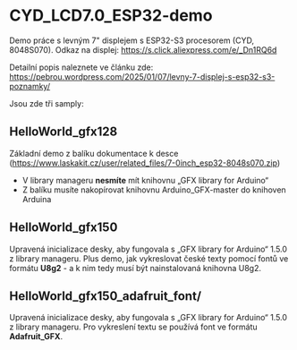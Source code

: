 # CYD_LCD7.0_ESP32-demo
Demo práce s levným 7" displejem s ESP32-S3 procesorem (CYD, 8048S070).
Odkaz na displej: https://s.click.aliexpress.com/e/_Dn1RQ6d

Detailní popis naleznete ve článku zde: https://pebrou.wordpress.com/2025/01/07/levny-7-displej-s-esp32-s3-poznamky/ 

Jsou zde tři samply:

## HelloWorld_gfx128
Základní demo z balíku dokumentace k desce (https://www.laskakit.cz/user/related_files/7-0inch_esp32-8048s070.zip)
- V library manageru **nesmíte** mít knihovnu „GFX library for Arduino“
- Z balíku musíte nakopírovat knihovnu Arduino_GFX-master do knihoven Arduina

## HelloWorld_gfx150
Upravená inicializace desky, aby fungovala s „GFX library for Arduino“ 1.5.0 z library manageru.
Plus demo, jak vykreslovat české texty pomocí fontů ve formátu **U8g2** - a k nim tedy musí být nainstalovaná knihovna U8g2.

## HelloWorld_gfx150_adafruit_font/
Upravená inicializace desky, aby fungovala s „GFX library for Arduino“ 1.5.0 z library manageru.
Pro vykreslení textu se používá font ve formátu **Adafruit_GFX**.

